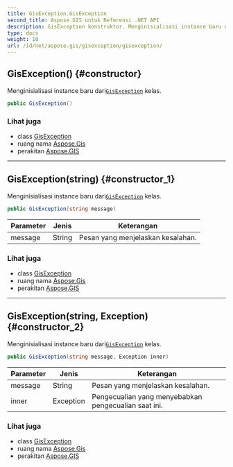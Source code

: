 ```yaml
---
title: GisException.GisException
second_title: Aspose.GIS untuk Referensi .NET API
description: GisException konstruktor. Menginisialisasi instance baru dariGisException kelas.
type: docs
weight: 10
url: /id/net/aspose.gis/gisexception/gisexception/
---
```

## GisException() {#constructor}

Menginisialisasi instance baru dari[`GisException`](../) kelas.

```csharp
public GisException()
```

### Lihat juga

* class [GisException](../)
* ruang nama [Aspose.Gis](../../gisexception/)
* perakitan [Aspose.GIS](../../../)

---

## GisException(string) {#constructor_1}

Menginisialisasi instance baru dari[`GisException`](../) kelas.

```csharp
public GisException(string message)
```

| Parameter | Jenis | Keterangan |
| --- | --- | --- |
| message | String | Pesan yang menjelaskan kesalahan. |

### Lihat juga

* class [GisException](../)
* ruang nama [Aspose.Gis](../../gisexception/)
* perakitan [Aspose.GIS](../../../)

---

## GisException(string, Exception) {#constructor_2}

Menginisialisasi instance baru dari[`GisException`](../) kelas.

```csharp
public GisException(string message, Exception inner)
```

| Parameter | Jenis | Keterangan |
| --- | --- | --- |
| message | String | Pesan yang menjelaskan kesalahan. |
| inner | Exception | Pengecualian yang menyebabkan pengecualian saat ini. |

### Lihat juga

* class [GisException](../)
* ruang nama [Aspose.Gis](../../gisexception/)
* perakitan [Aspose.GIS](../../../)


